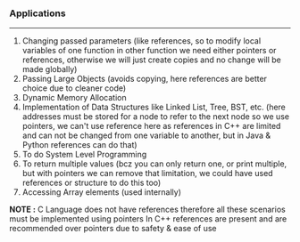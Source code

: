 ### Applications
---

1. Changing passed parameters (like references, so to modify local variables of one function in other function we need either pointers or references, otherwise we will just create copies and no change will be made globally)
2. Passing Large Objects (avoids copying, here references are better choice due to cleaner code)
3. Dynamic Memory Allocation
4. Implementation of Data Structures like Linked List, Tree, BST, etc. (here addresses must be stored for a node to refer to the next node so we use pointers, we can't use reference here as references in C++ are limited and can not be changed from one variable to another, but in Java & Python references can do that)
5. To do System Level Programming
6. To return multiple values (bcz you can only return one, or print multiple, but with pointers we can remove that limitation, we could have used references or structure to do this too)
7. Accessing Array elements (used internally)



**NOTE :** C Language does not have references therefore all these scenarios must be implemented using pointers
In C++ references are present and are recommended over pointers due to safety & ease of use